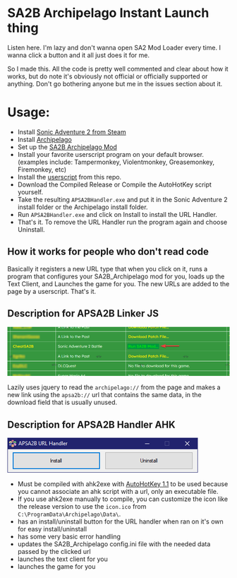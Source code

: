 # SA2B Archipelago Instant Launch thing
Listen here. I'm lazy and don't wanna open SA2 Mod Loader every time. I wanna click a button and it all just does it for me.

So I made this. All the code is pretty well commented and clear about how it works, but do note it's obviously not official or officially supported or anything. Don't go bothering anyone but me in the issues section about it.

# Usage:
 - Install [Sonic Adventure 2 from Steam](https://store.steampowered.com/app/213610/Sonic_Adventure_2/)
 - Install [Archipelago](https://archipelago.gg)
 - Set up the [SA2B Archipelago Mod](https://archipelago.gg/tutorial/Sonic%20Adventure%202%20Battle/setup/en)
 - Install your favorite userscript program on your default browser. (examples include: Tampermonkey, Violentmonkey, Greasemonkey, Firemonkey, etc)
 - Install the [userscript](https://raw.githubusercontent.com/cheatfreak47/apsa2b-linker-handler/main/APSA2BLinker.user.js) from this repo.
 - Download the Compiled Release or Compile the AutoHotKey script yourself.
 - Take the resulting `APSA2BHandler.exe` and put it in the Sonic Adventure 2 install folder or the Archipelago install folder.
 - Run `APSA2BHandler.exe` and click on Install to install the URL Handler.
 - That's it. To remove the URL Handler run the program again and choose Uninstall.

## How it works for people who don't read code
Basically it registers a new URL type that when you click on it, runs a program that configures your SA2B_Archipelago mod for you, loads up the Text Client, and Launches the game for you. The new URLs are added to the page by a userscript. That's it.

## Description for APSA2B Linker JS
![Image of Linker in Action](https://raw.githubusercontent.com/cheatfreak47/apsa2b-linker-handler/main/APSA2BLinker.png)

Lazily uses jquery to read the `archipelago://` from the page and makes a new link using the `apsa2b://` url that contains the same data, in the download field that is usually unused.

## Description for APSA2B Handler AHK
![Image of URL Handler](https://raw.githubusercontent.com/cheatfreak47/apsa2b-linker-handler/main/APSA2BHandler.png)
 - Must be compiled with ahk2exe with [AutoHotKey 1.1](https://www.autohotkey.com/download/ahk-install.exe) to be used because you cannot associate an ahk script with a url, only an executable file.
 - If you use ahk2exe manually to compile, you can customize the icon like the release version to use the `icon.ico` from `C:\ProgramData\Archipelago\Data\`.
 - has an install/uninstall button for the URL handler when ran on it's own for easy install/uninstall
 - has some very basic error handling
 - updates the SA2B_Archipelago config.ini file with the needed data passed by the clicked url
 - launches the text client for you
 - launches the game for you
